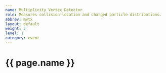 ```yaml
---
name: Multiplicity Vertex Detector
role: Measures collision location and charged particle distributions.
abbrev: mvtx
layout: default
weight: 3
level: 1
category: event
---
```

# {{ page.name }}


